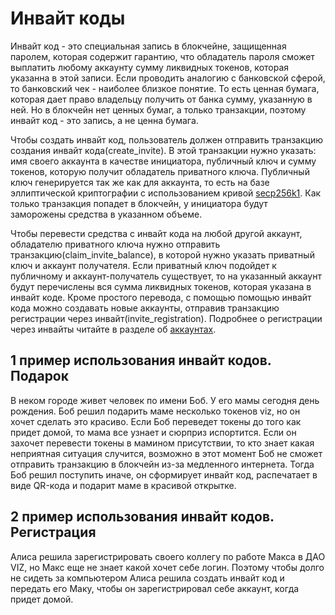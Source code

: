 # Инвайт коды

Инвайт код - это специальная запись в блокчейне, защищенная паролем, которая содержит гарантию, что обладатель пароля сможет выплатить любому аккаунту сумму ликвидных токенов, которая указанна в этой записи. Если проводить аналогию с банковской сферой, то банковский чек - наиболее близкое понятие. То есть ценная бумага, которая дает право владельцу получить от банка сумму, указанную в ней. Но в блокчейн нет ценных бумаг, а только транзакции, поэтому инвайт код - это запись, а не ценна бумага.

Чтобы создать инвайт код, пользователь должен отправить транзакцию создания инвайт кода(create_invite). В этой транзакции нужно указать: имя своего аккаунта в качестве инициатора, публичный ключ и сумму токенов, которую получит обладатель приватного ключа. Публичный ключ генерируется так же как для аккаунта, то есть на базе эллиптической криптографии с использованием кривой [secp256k1](https://en.bitcoin.it/wiki/Secp256k1). Как только транзакция попадет в блокчейн, у инициатора будут заморожены средства в указанном объеме.

Чтобы перевести средства с инвайт кода на любой другой аккаунт, обладателю приватного ключа нужно отправить транзакцию(claim_invite_balance), в которой нужно указать приватный ключ и аккаунт получателя. Если приватный ключ подойдет к публичному и аккаунт-получатель существует, то на указанный аккаунт будут перечислены вся сумма ликвидных токенов, которая указана в инвайт коде. Кроме простого перевода, с помощью помощью инвайт кода можно создавать новые аккаунты, отправив транзакцию регистрации через инвайт(invite_registration). Подробнее о регистрации через инвайты читайте в разделе об [аккаунтах](./accounts.html#invite-reg).

## 1 пример использования инвайт кодов. Подарок

В неком городе живет человек по имени Боб. У его мамы сегодня день рождения. Боб решил подарить маме несколько токенов viz, но он хочет сделать это красиво. Если Боб переведет токены до того как придет домой, то мама все узнает и сюрприз испортится. Если он захочет перевести токены в мамином присутствии, то кто знает какая неприятная ситуация случится, возможно в этот момент Боб не сможет отправить транзакцию в блокчейн из-за медленного интернета. Тогда Боб решил поступить иначе, он сформирует инвайт код, распечатает в виде QR-кода и подарит маме в красивой открытке.

## 2 пример использования инвайт кодов. Регистрация

Алиса решила зарегистрировать своего коллегу по работе Макса в ДАО VIZ, но Макс еще не знает какой хочет себе логин. Поэтому чтобы долго не сидеть за компьютером Алиса решила создать инвайт код и передать его Маку, чтобы он зарегистрировал себе аккаунт, когда придет домой.